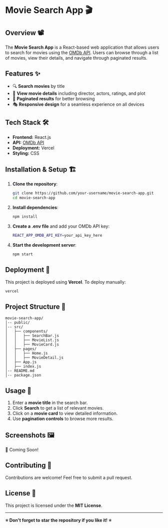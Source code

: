 # Movie Search App 🎬

## Overview 📽️
The **Movie Search App** is a React-based web application that allows users to search for movies using the [OMDb API](https://www.omdbapi.com/). Users can browse through a list of movies, view their details, and navigate through paginated results.

## Features ✨
- 🔍 **Search movies** by title
- 📜 **View movie details** including director, actors, ratings, and plot
- 📄 **Paginated results** for better browsing
- 🎭 **Responsive design** for a seamless experience on all devices

## Tech Stack 🛠️
- **Frontend:** React.js
- **API:** [OMDb API](https://www.omdbapi.com/)
- **Deployment:** Vercel
- **Styling:** CSS

## Installation & Setup 🏗️
1. **Clone the repository**:
   ```sh
   git clone https://github.com/your-username/movie-search-app.git
   cd movie-search-app
   ```

2. **Install dependencies**:
   ```sh
   npm install
   ```

3. **Create a .env file** and add your OMDb API key:
   ```sh
   REACT_APP_OMDB_API_KEY=your_api_key_here
   ```

4. **Start the development server**:
   ```sh
   npm start
   ```

## Deployment 🚀
This project is deployed using **Vercel**. To deploy manually:
```sh
vercel
```

## Project Structure 📂
```
movie-search-app/
│-- public/
│-- src/
│   ├── components/
│   │   ├── SearchBar.js
│   │   ├── MovieList.js
│   │   ├── MovieCard.js
│   ├── pages/
│   │   ├── Home.js
│   │   ├── MovieDetail.js
│   ├── App.js
│   ├── index.js
│-- README.md
│-- package.json
```

## Usage 🎥
1. Enter a **movie title** in the search bar.
2. Click **Search** to get a list of relevant movies.
3. Click on a **movie card** to view detailed information.
4. Use **pagination controls** to browse more results.

## Screenshots 🖼️
🚀 Coming Soon!

## Contributing 🤝
Contributions are welcome! Feel free to submit a pull request.

## License 📜
This project is licensed under the **MIT License**.

---
**⭐ Don't forget to star the repository if you like it! ⭐**

